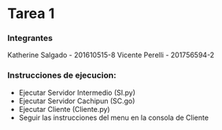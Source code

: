# Tarea 1
### Integrantes
Katherine Salgado - 201610515-8
Vicente Perelli - 201756594-2

### Instrucciones de ejecucion:
- Ejecutar Servidor Intermedio (SI.py)
- Ejecutar Servidor Cachipun (SC.go)
- Ejecutar Cliente (Cliente.py)
- Seguir las instrucciones del menu en la consola de Cliente

